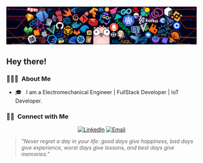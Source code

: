![](https://github.com/rch-goldsnaker/rch-goldsnaker/blob/main/header_1.png)

<h2> Hey there!</h2>

<h3> 👨🏻‍💻 &nbsp;About Me </h3>

- 🎓 &nbsp; I am a Electromechanical Engineer | FullStack Developer | IoT Developer.

<h3> 🤝🏻 &nbsp;Connect with Me </h3>

<p align="center">
<a href="https://www.linkedin.com/in/roger-chung-445170b9/"><img alt="LinkedIn" src="https://img.shields.io/badge/LinkedIn-Roger%20Chung-blue?style=flat-square&logo=linkedin"></a>
<a href="mailto:rch.goldsnaker@gmail.com"><img alt="Email" src="https://img.shields.io/badge/Email-rch.goldsnaker@gmail.com-blue?style=flat-square&logo=gmail"></a>
</p>

>*"Never regret a day in your life: good days give happiness, bad days give experience, worst days give lessons, and best days give memories."*
